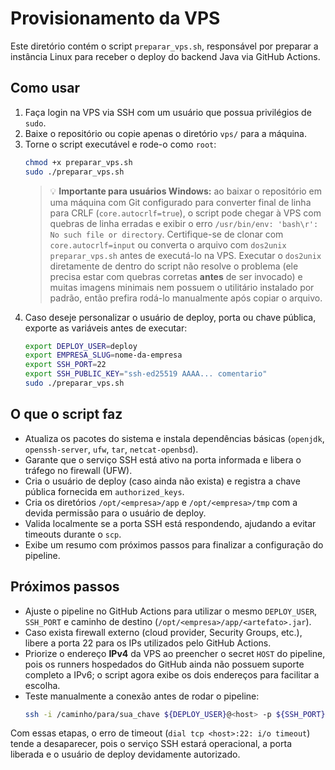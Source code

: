 # Provisionamento da VPS

Este diretório contém o script `preparar_vps.sh`, responsável por preparar a instância Linux para receber o deploy do backend Java via GitHub Actions.

## Como usar

1. Faça login na VPS via SSH com um usuário que possua privilégios de `sudo`.
2. Baixe o repositório ou copie apenas o diretório `vps/` para a máquina.
3. Torne o script executável e rode-o como `root`:
   ```bash
   chmod +x preparar_vps.sh
   sudo ./preparar_vps.sh
   ```
   > 💡 **Importante para usuários Windows:** ao baixar o repositório em uma máquina com Git configurado para converter
   > final de linha para CRLF (`core.autocrlf=true`), o script pode chegar à VPS com quebras de linha erradas e exibir o erro
   > `/usr/bin/env: 'bash\r': No such file or directory`. Certifique-se de clonar com `core.autocrlf=input` ou converta o
   > arquivo com `dos2unix preparar_vps.sh` antes de executá-lo na VPS. Executar o `dos2unix` diretamente de dentro do
   > script não resolve o problema (ele precisa estar com quebras corretas **antes** de ser invocado) e muitas imagens
   > minimais nem possuem o utilitário instalado por padrão, então prefira rodá-lo manualmente após copiar o arquivo.
4. Caso deseje personalizar o usuário de deploy, porta ou chave pública, exporte as variáveis antes de executar:
   ```bash
   export DEPLOY_USER=deploy
   export EMPRESA_SLUG=nome-da-empresa
   export SSH_PORT=22
   export SSH_PUBLIC_KEY="ssh-ed25519 AAAA... comentario"
   sudo ./preparar_vps.sh
   ```

## O que o script faz

- Atualiza os pacotes do sistema e instala dependências básicas (`openjdk`, `openssh-server`, `ufw`, `tar`, `netcat-openbsd`).
- Garante que o serviço SSH está ativo na porta informada e libera o tráfego no firewall (UFW).
- Cria o usuário de deploy (caso ainda não exista) e registra a chave pública fornecida em `authorized_keys`.
- Cria os diretórios `/opt/<empresa>/app` e `/opt/<empresa>/tmp` com a devida permissão para o usuário de deploy.
- Valida localmente se a porta SSH está respondendo, ajudando a evitar timeouts durante o `scp`.
- Exibe um resumo com próximos passos para finalizar a configuração do pipeline.

## Próximos passos

- Ajuste o pipeline no GitHub Actions para utilizar o mesmo `DEPLOY_USER`, `SSH_PORT` e caminho de destino (`/opt/<empresa>/app/<artefato>.jar`).
- Caso exista firewall externo (cloud provider, Security Groups, etc.), libere a porta 22 para os IPs utilizados pelo GitHub Actions.
- Priorize o endereço **IPv4** da VPS ao preencher o secret `HOST` do pipeline, pois os runners hospedados do GitHub ainda não possuem suporte completo a IPv6; o script agora exibe os dois endereços para facilitar a escolha.
- Teste manualmente a conexão antes de rodar o pipeline:
  ```bash
  ssh -i /caminho/para/sua_chave ${DEPLOY_USER}@<host> -p ${SSH_PORT}
  ```

Com essas etapas, o erro de timeout (`dial tcp <host>:22: i/o timeout`) tende a desaparecer, pois o serviço SSH estará operacional, a porta liberada e o usuário de deploy devidamente autorizado.
